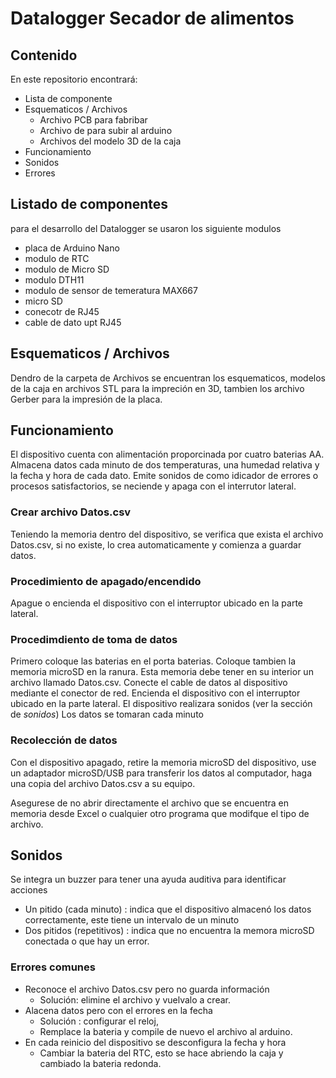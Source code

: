 # Datalogger Secador de alimentos
## Contenido
En este repositorio encontrará:

* Lista de componente
* Esquematicos / Archivos
  * Archivo PCB para fabribar
  * Archivo de para subir al arduino
  * Archivos del modelo 3D de la caja
* Funcionamiento
* Sonidos
* Errores

## Listado de componentes
para el desarrollo del Datalogger se usaron los siguiente modulos

* placa de Arduino Nano
* modulo de RTC
* modulo de Micro SD
* modulo DTH11
* modulo de sensor de temeratura MAX667
* micro SD
* conecotr de RJ45
* cable de dato upt RJ45

## Esquematicos / Archivos
Dendro de la carpeta de Archivos se encuentran los esquematicos, modelos de la caja en archivos STL para la impreción en 3D, tambien los archivo Gerber para la impresión de la placa.

## Funcionamiento
El dispositivo cuenta con alimentación proporcinada por cuatro baterias AA. Almacena datos cada minuto de dos temperaturas, una humedad relativa y la fecha y hora de cada dato. Emite sonidos de como idicador de errores o procesos satisfactorios, se neciende y apaga con el interrutor lateral.

### Crear archivo Datos.csv 
Teniendo la memoria dentro del dispositivo, se verifica que exista el archivo Datos.csv, si no existe, lo crea automaticamente y comienza a guardar datos.

### Procedimiento de apagado/encendido
Apague o encienda el dispositivo con el interruptor ubicado en la parte lateral.

### Procedimdiento de toma de datos
Primero coloque las baterias en el porta baterias. 
Coloque tambien la memoria microSD en la ranura. Esta memoria debe tener en su interior un archivo llamado Datos.csv.
Conecte el cable de datos al dispositivo mediante el conector de red.
Encienda el dispositivo con el interruptor ubicado en la parte lateral.
El dispositivo realizara sonidos (ver la sección de *sonidos*)
Los datos se tomaran cada minuto

### Recolección de datos
Con el dispositivo apagado, retire la memoria microSD del dispositivo, use un adaptador microSD/USB para transferir los datos al computador, haga una copia del archivo Datos.csv a su equipo.

Asegurese de no abrir directamente el archivo que se encuentra en memoria desde Excel o cualquier otro programa que modifque el tipo de archivo.

## Sonidos
Se integra un buzzer para tener una ayuda auditiva para identificar acciones
* Un pitido (cada minuto) : indica que el dispositivo almacenó los datos correctamente, este tiene un intervalo de un minuto
* Dos pitidos (repetitivos) : indica que no encuentra la memora microSD conectada o que hay un error.

### Errores comunes
* Reconoce el archivo Datos.csv pero no guarda información
  * Solución: elimine el archivo y vuelvalo a crear.
* Alacena datos pero con el errores en la fecha
  * Solución : configurar el reloj,
  * Remplace la bateria y compile de nuevo el archivo al arduino.
* En cada reinicio del dispositivo se desconfigura la fecha y hora
  * Cambiar la bateria del RTC, esto se hace abriendo la caja y cambiado la bateria redonda.

   
